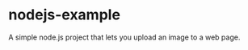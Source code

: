 nodejs-example
==============

A simple node.js project that lets you upload an image to a web page.